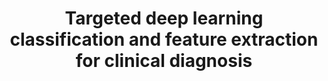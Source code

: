 ---
layout: "publication"
title: "Targeted deep learning classification and feature extraction for clinical diagnosis"
type: "paper"
order: 191
year: 2023
authors: "Yiting Tsai, Vikash Nanthakumar, Saeed Mohammadi, Susan A. Baldwin, Bhushan Gopaluni, and Fei Geng"
journal: "iScience"
pdf: "2023J12_yiting_cell.pdf"
thumbnail: "2023J12_yiting_cell.png"
image: "/assets/thumbnails/2023J12_yiting_cell.png"
thumbnail_caption: "Figure 2. Detailed ML workflow for the Scleroderma patient dataset."
description: "Protein biomarkers can be used to characterize symptom classes, which describe the metabolic or immunodeficient state of patients during the progression of a specific disease. Recent literature has shown that machine learning methods can complement traditional clinical methods in identifying biomarkers. However, many machine learning frameworks only apply narrowly to a specific archetype or subset of diseases. In this paper, we propose a feature extractor which can discover protein biomarkers for a wide variety of classification problems. The feature extractor uses a special type of deep learning model, which discovers a latent space that allows for optimal class separation and enhanced class cluster identity. The extracted biomarkers can then be used to train highly accurate supervised learning models. We apply our methods to a dataset involving COVID-19 patients and another involving scleroderma patients, to demonstrate improved class separation and reduced false discovery rates compared to results obtained using traditional models."
---